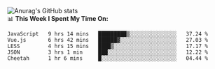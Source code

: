 
![Anurag's GitHub stats](https://github-readme-stats.vercel.app/api?username=supergczh&show_icons=true&theme=radical)
<br />
📊 **This Week I Spent My Time On:**

<!--START_SECTION:waka-->
```text
JavaScript   9 hrs 14 mins   █████████▒░░░░░░░░░░░░░░░   37.24 % 
Vue.js       6 hrs 42 mins   ██████▓░░░░░░░░░░░░░░░░░░   27.03 % 
LESS         4 hrs 15 mins   ████▒░░░░░░░░░░░░░░░░░░░░   17.17 % 
JSON         3 hrs 1 min     ███░░░░░░░░░░░░░░░░░░░░░░   12.22 % 
Cheetah      1 hr 6 mins     █░░░░░░░░░░░░░░░░░░░░░░░░   04.44 % 
```
<!--END_SECTION:waka-->
